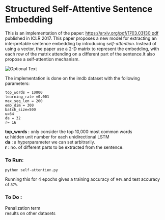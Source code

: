 # Structured Self-Attentive Sentence Embedding
This is an implementation of the paper: https://arxiv.org/pdf/1703.03130.pdf published in ICLR 2017.
This paper proposes a new model for extracting an interpretable sentence embedding by introducing _self-attention_. Instead of using a vector, the paper use a 2-D matrix to represent the embedding, with each row of the matrix attending on a different part of the sentence.It also propose a self-attention mechanism.

![Optional Text](../master/self-attention.png)

The implementation is done on the imdb dataset with the following parameters:

    top_words = 10000
    learning_rate =0.001
    max_seq_len = 200
    emb_dim = 300
    batch_size=500
    u=64
    da = 32
    r= 16
    
**top_words** : only consider the top 10,000 most common words <br>
**u**: hidden unit number for each unidirectional LSTM<br>
**da** : a hyperparameter we can set arbitrarily. <br>
**r** : no. of different parts to be extracted from the sentence.<br>

### To Run:

    python self-attention.py

Running this for 4 epochs gives a training accuracy of `94%` and test accuracy of `87%`.

### To Do :
Penalization term <br>
results on other datasets
